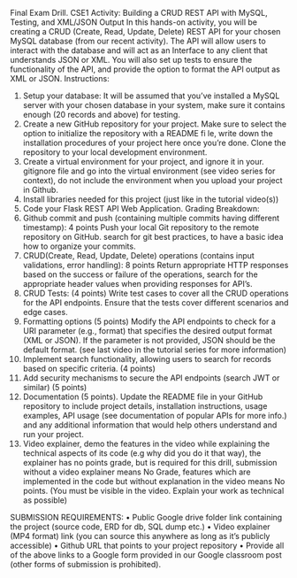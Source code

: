 Final Exam Drill. CSE1
Activity: Building a CRUD REST API with MySQL, Testing, and XML/JSON Output
In this hands-on activity, you will be creating a CRUD (Create, Read, Update, Delete) REST API for your chosen MySQL database (from
our recent activity). The API will allow users to interact with the database and will act as an Interface to any  client that understands
JSON or XML. You will also set up tests to ensure the functionality of the API, and provide the option to format the API output as XML
or JSON.
Instructions:
1. Setup your database: It will be assumed that you’ve installed a MySQL server with your chosen database in your system, make
sure it contains enough (20 records and above) for testing.
2. Create a new GitHub repository for your project. Make sure to select the option to initialize the repository with a README fi le,
write down the installation procedures of your project here once you’re done. Clone the repository to your local development
environment.
3. Create a virtual environment for your project, and ignore it in your. gitignore file and go into the virtual environment (see video
series for context), do not include the environment when you upload your project in Github.
4. Install libraries needed for this project (just like in the tutorial video(s))
5. Code your Flask REST API Web Application.
Grading Breakdown:
1. Github commit and push (containing multiple commits having different timestamp): 4 points
Push your local Git repository to the remote repository on GitHub. search for git best practices, to have a basic idea how
to organize your commits.
2. CRUD(Create, Read, Update, Delete) operations (contains input validations, error handling): 8 points
Return appropriate HTTP responses based on the success or failure of the operations, search for the appropriate header
values when providing responses for API’s.
3. CRUD Tests: (4 points)
Write test cases to cover all the CRUD operations for the API endpoints. Ensure that the tests cover different scenarios
and edge cases.
4. Formatting options (5 points)
Modify the API endpoints to check for a URI parameter (e.g., format) that specifies the desired output format (XML or
JSON). If the parameter is not provided, JSON should be the default format. (see last video in the tutorial series for more
information)
5. Implement search functionality, allowing users to search for records based on specific criteria. (4 points)
6. Add security mechanisms to secure the API endpoints (search JWT or similar) (5 points)
7. Documentation (5 points). Update the README file in your GitHub repository to include project details, installation
instructions, usage examples, API usage (see documentation of popular APIs for more info.) and any additional
information that would help others understand and run your project.
8. Video explainer, demo the features in the video while explaining the technical aspects of its code (e.g why did you do it
that way), the explainer has no points grade, but is required for this drill, submission without a video explainer means
No Grade, features which are implemented in the code but without explanation in the video means No points. (You must
be visible in the video. Explain your work as technical as possible)

SUBMISSION REQUIREMENTS:
• Public Google drive folder link containing the project (source code, ERD for db, SQL dump etc.)
• Video explainer (MP4 format) link (you can source this anywhere as long as it’s publicly accessible)
• Github URL that points to your project repository
• Provide all of the above links to a Google form provided in our Google classroom post (other forms of submission is
prohibited).
